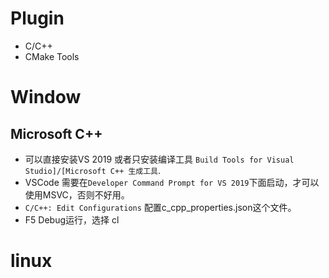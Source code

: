 # Plugin
- C/C++
- CMake Tools


# Window
## Microsoft C++
- 可以直接安装VS 2019 或者只安装编译工具 `Build Tools for Visual Studio]/[Microsoft C++ 生成工具`.
- VSCode 需要在`Developer Command Prompt for VS 2019`下面启动，才可以使用MSVC，否则不好用。
- `C/C++: Edit Configurations` 配置c_cpp_properties.json这个文件。
- F5 Debug运行，选择 cl


# linux